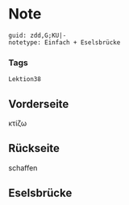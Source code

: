 # Note
```
guid: zdd,G;KU|-
notetype: Einfach + Eselsbrücke
```

### Tags
```
Lektion38
```

## Vorderseite
κτίζω

## Rückseite
schaffen

## Eselsbrücke

